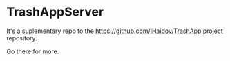 # TrashAppServer

It's a suplementary repo to the https://github.com/IHaidov/TrashApp project repository.

Go there for more.
